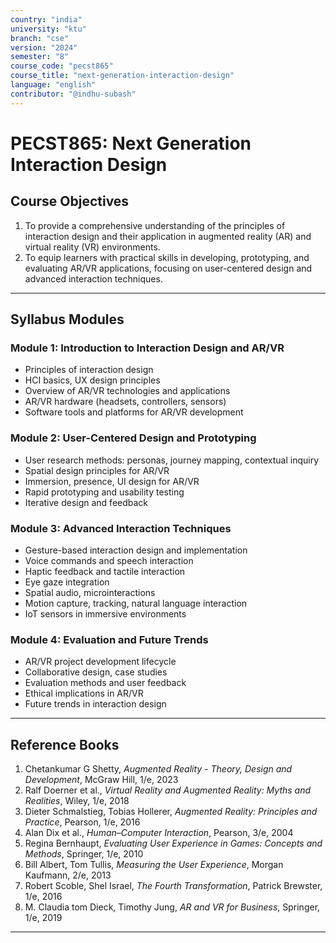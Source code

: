 ```yaml
---
country: "india"
university: "ktu"
branch: "cse"
version: "2024"
semester: "8"
course_code: "pecst865"
course_title: "next-generation-interaction-design"
language: "english"
contributor: "@indhu-subash"
---
```


# PECST865: Next Generation Interaction Design

## Course Objectives

1. To provide a comprehensive understanding of the principles of interaction design and their application in augmented reality (AR) and virtual reality (VR) environments.  
2. To equip learners with practical skills in developing, prototyping, and evaluating AR/VR applications, focusing on user-centered design and advanced interaction techniques.

---

## Syllabus Modules

### Module 1: Introduction to Interaction Design and AR/VR  
- Principles of interaction design  
- HCI basics, UX design principles  
- Overview of AR/VR technologies and applications  
- AR/VR hardware (headsets, controllers, sensors)  
- Software tools and platforms for AR/VR development  

### Module 2: User-Centered Design and Prototyping  
- User research methods: personas, journey mapping, contextual inquiry  
- Spatial design principles for AR/VR  
- Immersion, presence, UI design for AR/VR  
- Rapid prototyping and usability testing  
- Iterative design and feedback  

### Module 3: Advanced Interaction Techniques  
- Gesture-based interaction design and implementation  
- Voice commands and speech interaction  
- Haptic feedback and tactile interaction  
- Eye gaze integration  
- Spatial audio, microinteractions  
- Motion capture, tracking, natural language interaction  
- IoT sensors in immersive environments  

### Module 4: Evaluation and Future Trends  
- AR/VR project development lifecycle  
- Collaborative design, case studies  
- Evaluation methods and user feedback  
- Ethical implications in AR/VR  
- Future trends in interaction design  

---

## Reference Books

1. Chetankumar G Shetty, *Augmented Reality - Theory, Design and Development*, McGraw Hill, 1/e, 2023  
2. Ralf Doerner et al., *Virtual Reality and Augmented Reality: Myths and Realities*, Wiley, 1/e, 2018  
3. Dieter Schmalstieg, Tobias Hollerer, *Augmented Reality: Principles and Practice*, Pearson, 1/e, 2016  
4. Alan Dix et al., *Human–Computer Interaction*, Pearson, 3/e, 2004  
5. Regina Bernhaupt, *Evaluating User Experience in Games: Concepts and Methods*, Springer, 1/e, 2010  
6. Bill Albert, Tom Tullis, *Measuring the User Experience*, Morgan Kaufmann, 2/e, 2013  
7. Robert Scoble, Shel Israel, *The Fourth Transformation*, Patrick Brewster, 1/e, 2016  
8. M. Claudia tom Dieck, Timothy Jung, *AR and VR for Business*, Springer, 1/e, 2019  

---
